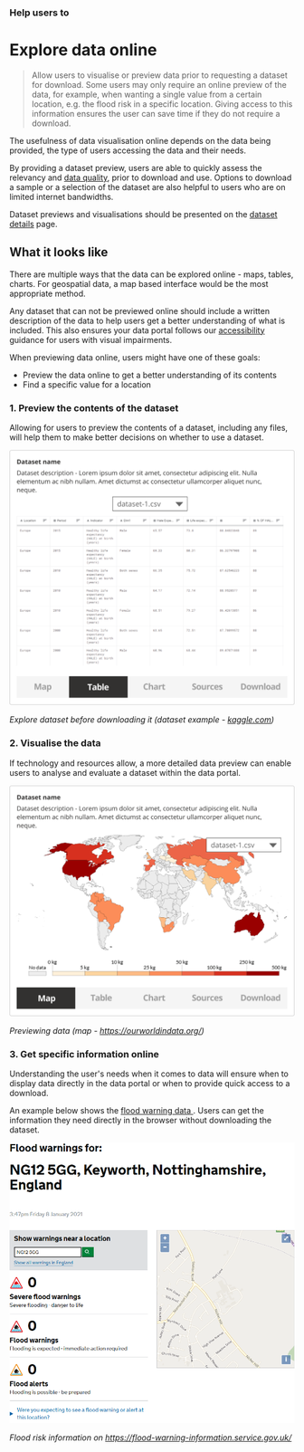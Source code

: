 ### Help users to
# Explore data online

> Allow users to visualise or preview data prior to requesting a dataset for download. Some users may only require an online preview of the data, for example, when wanting a single value from a certain location, e.g. the flood risk in a specific location. Giving access to this information ensures the user can save time if they do not require a download.

The usefulness of data visualisation online depends on the data being provided, the type of users accessing the data and their needs.

By providing a dataset preview, users are able to quickly assess the relevancy and [data quality](/main-content/steps/assess-data-quality), prior to download and use. Options to download a sample or a selection of the dataset are also helpful to users who are on limited internet bandwidths.

Dataset previews and visualisations should be presented on the [dataset details](/main-content/steps/search-for-data) page.

## What it looks like

There are multiple ways that the data can be explored online - maps, tables, charts. For geospatial data, a map based interface would be the most appropriate method. 

Any dataset that can not be previewed online should include a written description of the data to help users get a better understanding of what is included. This also ensures your data portal follows our [accessibility](/main-content/accessibility) guidance for users with visual impairments. 

When previewing data online, users might have one of these goals:
* Preview the data online to get a better understanding of its contents
* Find a specific value for a location
  
### 1. Preview the contents of the dataset

Allowing for users to preview the contents of a dataset, including any files, will help them to make better decisions on whether to use a dataset.

<div class="image-container">

![Google results](../../_media/explore-data-online/explore-files.png)

*Explore dataset before downloading it (dataset example - [kaggle.com](https://www.kaggle.com/utkarshxy/who-worldhealth-statistics-2020-complete))*

</div>

### 2. Visualise the data

If technology and resources allow, a more detailed data preview can enable users to analyse and evaluate a dataset within the data portal.

<div class="image-container">

![Additional info](../../_media/explore-data-online/explore-map.png)

*Previewing data (map - https://ourworldindata.org/)*

</div>

### 3. Get specific information online

Understanding the user's needs when it comes to data will ensure when to display data directly in the data portal or when to provide quick access to a download.

An example below shows the [flood warning data ](https://flood-warning-information.service.gov.uk/). Users can get the information they need directly in the browser without downloading the dataset.

<div class="image-container">

![Google results](../../_media/explore-data-online/flood-data.png)

*Flood risk information on https://flood-warning-information.service.gov.uk/*

</div>

<!--

<details>
<summary>Essential components</summary>
<br>
[Brief description and a list of the most relevant components/information for this task]

Below is a checklist of components/information that are relevant for this task.

These components can be arranged in many ways, but the ones with highest relevance should be the most visible/accessible.

?> 1 - high relevance, 2 - medium relevance, 3 - low relevance


| Component         | Description                                                            | Relevance |
|-------------------|------------------------------------------------------------------------|:---------:|
| Location          | Coordinates or the postcode of the location                            |     2     |
| Value of interest | Value of interest for that specific location                           |     2     |
| Table preview     | Online preview of CSV data                                             |     3     |
| Graph preview     | Bar charts visualizing the data                                        |     3     |
| Map preview       | Map with markers showing the values at specific locations or a heatmap |     3     |

</details> -->


